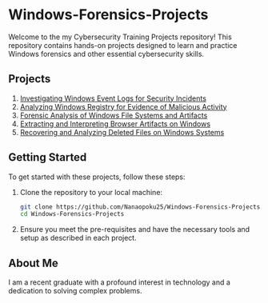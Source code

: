 # Windows-Forensics-Projects

Welcome to the my Cybersecurity Training Projects repository! This repository contains hands-on projects designed to learn and practice Windows forensics and other essential cybersecurity skills.

## Projects

1. [Investigating Windows Event Logs for Security Incidents](https://github.com/Nanaopoku25/Windows-Forensics-Projects/blob/main/Investigating%20Windows%20Event%20Logs%20for%20Security%20Incidents/Investigating%20Windows%20Event%20Logs%20for%20Security%20Incidents.md)
2. [Analyzing Windows Registry for Evidence of Malicious Activity](https://github.com/Nanaopoku25/Windows-Forensics-Projects/blob/main/Analyzing%20Windows%20Registry%20for%20Evidence%20of%20Malicious%20Activity/Analyzing%20Windows%20Registry%20for%20Evidence%20of%20Malicious%20Activity.md)
3. [Forensic Analysis of Windows File Systems and Artifacts](https://github.com/Nanaopoku25/Windows-Forensics-Projects/blob/main/Forensic%20Analysis%20of%20Windows%20File%20Systems%20and%20Artifacts/Forensic%20Analysis%20of%20Windows%20File%20Systems%20and%20Artifacts.md)
4. [Extracting and Interpreting Browser Artifacts on Windows](https://github.com/Nanaopoku25/Windows-Forensics-Projects/blob/main/Extracting%20and%20Interpreting%20Browser%20Artifacts%20on%20Windows/Extracting%20and%20Interpreting%20Browser%20Artifacts%20on%20Windows.md)
5. [Recovering and Analyzing Deleted Files on Windows Systems](https://github.com/Nanaopoku25/Windows-Forensics-Projects/blob/main/Recovering%20and%20Analyzing%20Deleted%20Files%20on%20Windows%20Systems/Recovering%20and%20Analyzing%20Deleted%20Files%20on%20Windows%20Systems.md)

## Getting Started

To get started with these projects, follow these steps:

1. Clone the repository to your local machine:
    ```bash
    git clone https://github.com/Nanaopoku25/Windows-Forensics-Projects/tree/main
    cd Windows-Forensics-Projects
    ```

2. Ensure you meet the pre-requisites and have the necessary tools and setup as described in each project.

## About Me
I am a recent graduate with a profound interest in technology and a dedication to solving complex problems.


